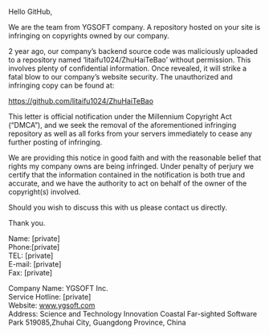 Hello GitHub,

We are the team from YGSOFT company. A repository hosted on your site is infringing on copyrights owned by our company.

2 year ago, our company’s backend source code was maliciously uploaded to a repository named ‘litaifu1024/ZhuHaiTeBao’ without permission. This involves plenty of confidential information. Once revealed, it will strike a fatal blow to our company’s website security. The unauthorized and infringing copy can be found at:

https://github.com/litaifu1024/ZhuHaiTeBao

This letter is official notification under the Millennium Copyright Act (“DMCA”), and we seek the removal of the aforementioned infringing repository as well as all forks from your servers immediately to cease any further posting of infringing.

We are providing this notice in good faith and with the reasonable belief that rights my company owns are being infringed. Under penalty of perjury we certify that the information contained in the notification is both true and accurate, and we have the authority to act on behalf of the owner of the copyright(s) involved.

Should you wish to discuss this with us please contact us directly.

Thank you.

Name: [private]  
Phone:[private]  
TEL: [private]  
E-mail: [private]   
Fax: [private]  

Company Name: YGSOFT Inc.   
Service Hotline: [private]  
Website: www.ygsoft.com   
Address: Science and Technology Innovation Coastal Far-sighted Software Park 519085,Zhuhai City, Guangdong Province, China
